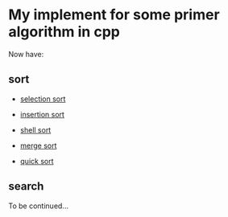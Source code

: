 # My implement for some primer algorithm in cpp

Now have:

## sort

- [selection sort](https://github.com/Meow-2/Primer-Algorithm-in-cpp/blob/master/sort/selectionSort.h)  

- [insertion sort](https://github.com/Meow-2/Primer-Algorithm-in-cpp/blob/master/sort/insertionSort.h)

- [shell sort](https://github.com/Meow-2/Primer-Algorithm-in-cpp/blob/master/sort/shellSort.h)

- [merge sort](https://github.com/Meow-2/Primer-Algorithm-in-cpp/blob/master/sort/mergeSort.h)

- [quick sort](https://github.com/Meow-2/Primer-Algorithm-in-cpp/blob/master/sort/quickSort.h)

## search

To be continued...
